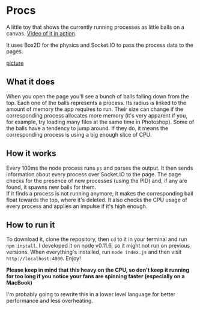# Procs
A little toy that shows the currently running processes as little balls on a canvas. [Video of it in action](http://pictures.gabrielecirulli.com/v/balls.webm).

It uses Box2D for the physics and Socket.IO to pass the process data to the pages.

[picture](http://pictures.gabrielecirulli.com/Procs-20130909-151908.png)

## What it does
When you open the page you'll see a bunch of balls falling down from the top. Each one of the balls represents a process. Its radius is linked to the amount of memory the app requires to run. Their size can change if the corresponding process allocates more memory (it's very apparent if you, for example, try loading many files at the same time in Photoshop). Some of the balls have a tendency to jump around. If they do, it means the corresponding process is using a big enough slice of CPU.

## How it works
Every 100ms the node process runs `ps` and parses the output. It then sends information about every process over Socket.IO to the page. The page checks for the presence of new processes (using the PID) and, if any are found, it spawns new balls for them.  
If it finds a process is not running anymore, it makes the corresponding ball float towards the top, where it's deleted. It also checks the CPU usage of every process and applies an impulse if it's high enough.

## How to run it
To download it, clone the repository, then `cd` to it in your terminal and run `npm install`. I developed it on node v0.11.6, so it might not run on previous versions. When everything's installed, run `node index.js` and then visit `http://localhost:4000`. Enjoy!

**Please keep in mind that this heavy on the CPU, so don't keep it running for too long if you notice your fans are spinning faster (especially on a MacBook)**

I'm probably going to rewrite this in a lower level language for better performance and less overheating.
